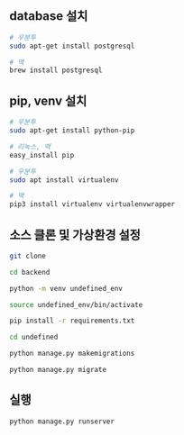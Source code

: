 ## database 설치

```sh
# 우분투
sudo apt-get install postgresql

# 맥
brew install postgresql
```


## pip, venv 설치

```sh
# 우분투
sudo apt-get install python-pip 

# 리눅스, 맥
easy_install pip  

# 우분투
sudo apt install virtualenv 

# 맥
pip3 install virtualenv virtualenvwrapper 

```


## 소스 클론 및 가상환경 설정

```sh
git clone 

cd backend

python -m venv undefined_env

source undefined_env/bin/activate

pip install -r requirements.txt

cd undefined

python manage.py makemigrations

python manage.py migrate

```

## 실행
```sh
python manage.py runserver
```